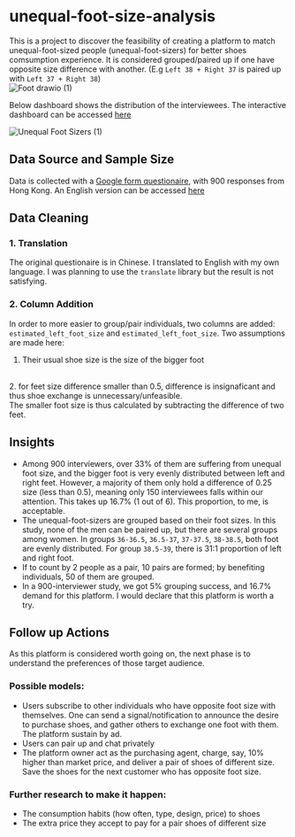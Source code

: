 # unequal-foot-size-analysis

This is a project to discover the feasibility of creating a platform to match unequal-foot-sized people (unequal-foot-sizers) for better shoes comsumption experience. It is considered grouped/paired up if one have opposite size difference with another. (E.g `Left 38 + Right 37` is paired up with `Left 37 + Right 38`)
<br>
![Foot drawio (1)](https://github.com/user-attachments/assets/c2138865-afd7-4964-b628-ce9d874c3e3f)


Below dashboard shows the distribution of the interviewees. The interactive dashboard can be accessed [here](https://public.tableau.com/app/profile/doll.kwong/viz/unequal-foot-size/UnequalFootSizers)

![Unequal Foot Sizers (1)](https://github.com/user-attachments/assets/1d9ba037-a54c-4255-b6d2-e11bbb29c130)

## Data Source and Sample Size
Data is collected with a [Google form questionaire](https://forms.gle/8Hsn4z1X7qngCWYG8), with 900 responses from Hong Kong. An English version can be accessed [here](https://forms.gle/hdHtSkWmz9jsh54i6) 

## Data Cleaning
### 1. Translation
The original questionaire is in Chinese. I translated to English with my own language. I was planning to use the `translate` library but the result is not satisfying. 
### 2. Column Addition
In order to more easier to group/pair individuals, two columns are added: `estimated_left_foot_size` and `estimated_left_foot_size`. Two assumptions are made here:
<br>
1. Their usual shoe size is the size of the bigger foot
<br>
2. for feet size difference smaller than 0.5, difference is insignaficant and thus shoe exchange is unnecessary/unfeasible. 
<br>
The smaller foot size is thus calculated by subtracting the difference of two feet.

## Insights
- Among 900 interviewers, over 33% of them are suffering from unequal foot size, and the bigger foot is very evenly distributed between left and right feet. However, a majority of them only hold a difference of 0.25 size (less than 0.5), meaning only 150 interviewees falls within our attention. This takes up 16.7% (1 out of 6). This proportion, to me, is acceptable.
- The unequal-foot-sizers are grouped based on their foot sizes. In this study, none of the men can be paired up, but there are several groups among women. In groups `36-36.5`, `36.5-37`, `37-37.5`, `38-38.5`, both foot are evenly distributed. For group `38.5-39`, there is 31:1 proportion of left and right foot.
- If to count by 2 people as a pair, 10 pairs are formed; by benefiting individuals, 50 of them are grouped.
- In a 900-interviewer study, we got 5% grouping success, and 16.7% demand for this platform. I would declare that this platform is worth a try.

## Follow up Actions
As this platform is considered worth going on, the next phase is to understand the preferences of those target audience.
### Possible models:
- Users subscribe to other individuals who have opposite foot size with themselves. One can send a signal/notification to announce the desire to purchase shoes, and gather others to exchange one foot with them. The platform sustain by ad.
- Users can pair up and chat privately
- The platform owner act as the purchasing agent, charge, say, 10% higher than market price, and deliver a pair of shoes of different size. Save the shoes for the next customer who has opposite foot size.

### Further research to make it happen:
- The consumption habits (how often, type, design, price) to shoes
- The extra price they accept to pay for a pair shoes of different size
